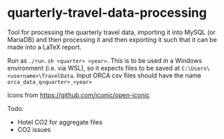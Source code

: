 # quarterly-travel-data-processing
Tool for processing the quarterly travel data, importing it into MySQL (or MariaDB) and then processing it and then exporting it such that it can be made into a LaTeX report.

Run as `./run.sh <quarter> <year>`. This is to be used in a Windows environment (i.e. via WSL), so it expects files to be saved at `C:\Users\<username>\TravelData`. Input ORCA csv files should have the name `orca_data_q<quarter>_<year>`

Icons from https://github.com/iconic/open-iconic

Todo:
 - Hotel CO2 for aggregate files
 - CO2 issues
